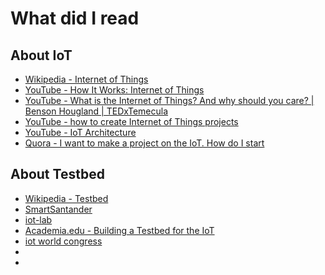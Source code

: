# What did I read #

## About IoT ##

- [Wikipedia - Internet of Things](https://en.wikipedia.org/wiki/Internet_of_things)
- [YouTube - How It Works: Internet of Things](https://www.youtube.com/watch?v=QSIPNhOiMoE)
- [YouTube - What is the Internet of Things? And why should you care? | Benson Hougland | TEDxTemecula](https://www.youtube.com/watch?v=_AlcRoqS65E)
- [YouTube - how to create Internet of Things projects](https://www.youtube.com/watch?v=Wiv4jhs9F6I)
- [YouTube - IoT Architecture](https://www.youtube.com/watch?v=EcWhxb77Gug)
- [Quora - I want to make a project on the IoT. How do I start](https://www.quora.com/I-want-to-make-a-project-on-the-IoT-Internet-of-Things-How-do-I-start)


## About Testbed ##

- [Wikipedia - Testbed](https://en.wikipedia.org/wiki/Testbed)
- [SmartSantander](http://www.smartsantander.eu/index.php/testbeds)
- [iot-lab](https://www.iot-lab.info/what-is-iot-lab/)
- [Academia.edu - Building a Testbed for the IoT](http://www.academia.edu/12979199/Building_a_Testbed_for_the_Internet_of_Things)
- [iot world congress](http://www.iotsworldcongress.com/testbeds/)
- []()
- []()
